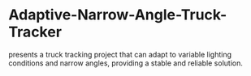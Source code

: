 # Adaptive-Narrow-Angle-Truck-Tracker
presents a truck tracking project that can adapt to variable lighting conditions and narrow angles, providing a stable and reliable solution.

